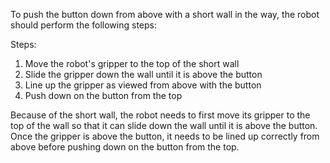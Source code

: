 To push the button down from above with a short wall in the way, the robot should perform the following steps:

Steps:
1. Move the robot's gripper to the top of the short wall
2. Slide the gripper down the wall until it is above the button
3. Line up the gripper as viewed from above with the button
4. Push down on the button from the top

Because of the short wall, the robot needs to first move its gripper to the top of the wall so that it can slide down the wall until it is above the button. Once the gripper is above the button, it needs to be lined up correctly from above before pushing down on the button from the top.